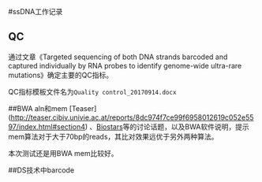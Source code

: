 #ssDNA工作记录
## QC
通过文章《Targeted sequencing of both DNA strands barcoded and captured individually by RNA probes to identify genome-wide ultra-raremutations》确定主要的QC指标。

QC指标模板文件名为```Quality control_20170914.docx```

##BWA aln和mem
[Teaser] (http://teaser.cibiv.univie.ac.at/reports/8dc974f7ce99f6958012619c052e5597/index.html#section4) 、[Biostars](https://www.biostars.org/p/117225/)等的讨论话题，以及BWA软件说明，提示mem算法对于大于70bp的reads，其比对效果远优于另外两种算法。

本次测试还是用BWA mem比较好。

##DS技术中barcode

